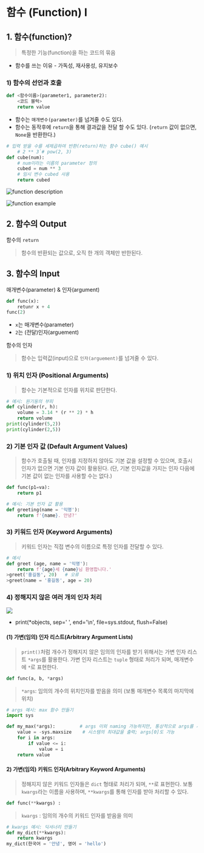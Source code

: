 # 함수 (Function) I

## 1. 함수(function)?

> 특정한 기능(function)을 하는 코드의 묶음

- 함수를 쓰는 이유 - 가독성, 재사용성, 유지보수

### 1) 함수의 선언과 호출

```python
def <함수이름>(parameter1, parameter2):
    <코드 블럭>
    return value
```

- 함수는 `매개변수(parameter)`를 넘겨줄 수도 있다.
- 함수는 동작후에 `return`을 통해 결과값을 전달 할 수도 있다. (`return` 값이 없으면, `None`을 반환한다.)

```python
# 입력 받을 수를 세제곱하여 반환(return)하는 함수 cube() 예시
	# 2 ** 3`# pow(2, 3)
def cube(num):
    # num이라는 이름의 parameter 정의
    cubed = num ** 3
    # 임시 변수 cubed 사용
    return cubed
```

![function description](https://user-images.githubusercontent.com/18046097/61181742-2984fd80-a665-11e9-9d5c-c90e8c64953e.png)

![function example](https://dl.dropbox.com/s/o6v9c0vxpdww1lm/function-argument.png)



## 2. 함수의 Output

함수의 `return`

> 함수의 반환되는 값으로, 오직 한 개의 객체만 반한된다.



## 3. 함수의 Input

매개변수(parameter) & 인자(argument)

```python
def func(x):
    retunr x + 4
func(2)
```

- `x`는 매개변수(parameter)
- `2`는 (전달)인자(arguement)

함수의 인자

> 함수는 입력값(input)으로 `인자(arguement)`를 넘겨줄 수 있다.

### 1) 위치 인자 (Positional Arguments)

> 함수는 기본적으로 인자를 위치로 판단한다.

```python
# 예시: 원기둥의 부피
def cylinder(r, h):
    volume = 3.14 * (r ** 2) * h
    return volume
print(cylinder(5,2))
print(cylinder(2,5))
```

### 2) 기본 인자 값 (Default Argument Values)

> 함수가 호출될 때, 인자를 지정하지 않아도 기본 값을 설정할 수 있으며, 호출시 인자가 없으면 기본 인자 값이 활용된다. (단, 기본 인자값을 가지는 인자 다음에 기본 값이 없는 인자를 사용할 수는 없다.)

```python
def func(p1=va):
    return p1

# 예시: 기본 인자 값 활용
def greeting(name = '익명'):
    return f'{name}. 안녕?'
```

### 3) 키워드 인자 (Keyword Arguments)

> 키워드 인자는 직접 변수의 이름으로 특정 인자를 전달할 수 있다.

```python
# 예시
def greet (age, name = '익명'):
    return f'{age}세 {name}님 환영합니다.'
>greet('홍길동', 20)	# 오류
>greet(name = '홍길동', age = 20)
```

### 4) 정해지지 않은 여러 개의 인자 처리

![](https://user-images.githubusercontent.com/18046097/61181751-2b4ec100-a665-11e9-9a7c-a19a8c445cfa.png)

- print(*objects, sep=' ', end='\n', file=sys.stdout, flush=False)

#### (1) 가변(임의) 인자 리스트(Arbitrary Argument Lists)

> `print()`처럼 개수가 정해지지 않은 임의의 인자를 받기 위해서는 가변 인자 리스트 `*args`를 활용한다. 가변 인자 리스트는 `tuple` 형태로 처리가 되며, 매개변수에 `*`로 표현한다.

```python
def func(a, b, *args)
```

> `*args`: 임의의 개수의 위치인자를 받음을 의미 (보통 매개변수 목록의 마지막에 위치)

```python
# args 예시: max 함수 만들기
import sys

def my_max(*args):		   # args 이외 naming 가능하지만, 통상적으로 args를 사용
    value = -sys.maxsize    # 시스템의 최대값을 출력; args[0]도 가능
    for i in args:
        if value <= i:
            value = i
    return value
```

#### 2) 가변(임의) 키워드 인자(Arbitrary Keyword Arguments)

> 정해지지 않은 키워드 인자들은 `dict` 형태로 처리가 되며, `**`로 표현한다. 보통 `kwargs`라는 이름을 사용하며, `**kwargs`를 통해 인자를 받아 처리할 수 있다.

```python
def func(**kwargs) :
```

> `kwargs` : 임의의 개수의 키워드 인자를 받음을 의미

```python
# kwargs 예시: 딕셔너리 만들기
def my_dict(**kwargs):
    return kwargs
my_dict(한국어 = '안녕', 영어 = 'hello')
```

